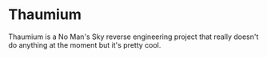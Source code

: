 # Thaumium

Thaumium is a No Man's Sky reverse engineering project that really doesn't do anything at the moment but it's pretty cool.
